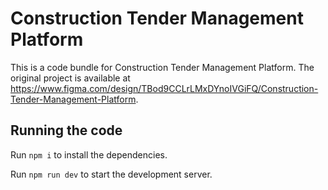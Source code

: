 
  # Construction Tender Management Platform

  This is a code bundle for Construction Tender Management Platform. The original project is available at https://www.figma.com/design/TBod9CCLrLMxDYnoIVGiFQ/Construction-Tender-Management-Platform.

  ## Running the code

  Run `npm i` to install the dependencies.

  Run `npm run dev` to start the development server.
  
